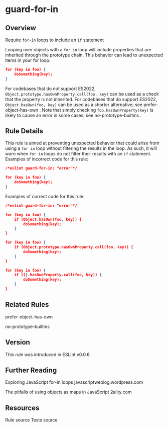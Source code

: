 
# guard-for-in
## Overview
Require `for-in` loops to include an `if` statement



Looping over objects with a `for in` loop will include properties that are inherited through the prototype chain. This behavior can lead to unexpected items in your for loop.

```json
for (key in foo) {
    doSomething(key);
}
```
For codebases that do not support ES2022, `Object.prototype.hasOwnProperty.call(foo, key)` can be used as a check that the property is not inherited.
For codebases that do support ES2022, `Object.hasOwn(foo, key)` can be used as a shorter alternative; see prefer-object-has-own .
Note that simply checking `foo.hasOwnProperty(key)` is likely to cause an error in some cases; see no-prototype-builtins .
## Rule Details
This rule is aimed at preventing unexpected behavior that could arise from using a `for in` loop without filtering the results in the loop. As such, it will warn when `for in` loops do not filter their results with an `if` statement.
Examples of incorrect code for this rule:


```json
/*eslint guard-for-in: "error"*/

for (key in foo) {
    doSomething(key);
}
```
Examples of correct code for this rule:


```json
/*eslint guard-for-in: "error"*/

for (key in foo) {
    if (Object.hasOwn(foo, key)) {
        doSomething(key);
    }
}

for (key in foo) {
    if (Object.prototype.hasOwnProperty.call(foo, key)) {
        doSomething(key);
    }
}

for (key in foo) {
    if ({}.hasOwnProperty.call(foo, key)) {
        doSomething(key);
    }
}
```

## Related Rules


prefer-object-has-own 

no-prototype-builtins 


## Version
This rule was introduced in ESLint v0.0.6.
## Further Reading





Exploring JavaScript for-in loops 
 javascriptweblog.wordpress.com










The pitfalls of using objects as maps in JavaScript 
 2ality.com





## Resources

Rule source 
Tests source 

